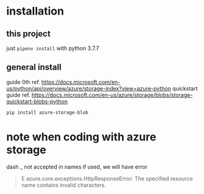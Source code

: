 # installation

## this project
just `pipenv install` with python 3.7.7

## general install
guide 0th ref. https://docs.microsoft.com/en-us/python/api/overview/azure/storage-index?view=azure-python
    quickstart guide ref. https://docs.microsoft.com/en-us/azure/storage/blobs/storage-quickstart-blobs-python 
```bash
pip install azure-storage-blob
```


# note when coding with azure storage
dash _ not accepted in names
if used, we will have error  
> E azure.core.exceptions.HttpResponseError: The specified resource name contains invalid characters.
